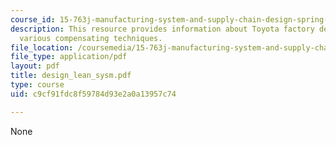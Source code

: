 ```yaml
---
course_id: 15-763j-manufacturing-system-and-supply-chain-design-spring-2005
description: This resource provides information about Toyota factory designers and
  various compensating techniques.
file_location: /coursemedia/15-763j-manufacturing-system-and-supply-chain-design-spring-2005/c9cf91fdc8f59784d93e2a0a13957c74_design_lean_sysm.pdf
file_type: application/pdf
layout: pdf
title: design_lean_sysm.pdf
type: course
uid: c9cf91fdc8f59784d93e2a0a13957c74

---
```

None